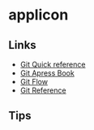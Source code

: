 # applicon

## Links
- [Git Quick reference](http://jonas.nitro.dk/git/quick-reference.html)
- [Git Apress Book](https://git-scm.com/book)
- [Git Flow](http://nvie.com/posts/a-successful-git-branching-model/)
- [Git Reference](https://git-scm.com/docs)

## Tips
